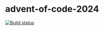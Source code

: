 # advent-of-code-2024 #

<p>
  <a href="https://github.com/stubillwhite/advent-of-code-2024"><img alt="Build status" src="https://github.com/stubillwhite/advent-of-code-2024/workflows/build-and-test/badge.svg"></a>
</p>

